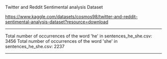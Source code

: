 Twitter and Reddit Sentimental analysis Dataset

https://www.kaggle.com/datasets/cosmos98/twitter-and-reddit-sentimental-analysis-dataset?resource=download


---
Total number of occurrences of the word 'he' in sentences_he_she.csv: 3456
Total number of occurrences of the word 'she' in sentences_he_she.csv: 2237

---
